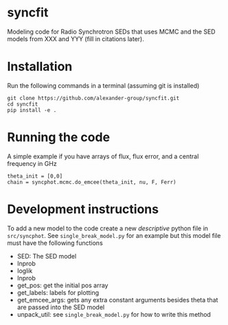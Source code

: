 # syncfit
Modeling code for Radio Synchrotron SEDs that uses MCMC and the SED models from XXX and YYY (fill in citations later).

# Installation
Run the following commands in a terminal (assuming git is installed)
```
git clone https://github.com/alexander-group/syncfit.git
cd syncfit
pip install -e .
```

# Running the code
A simple example if you have arrays of flux, flux error, and a central frequency in GHz
```
theta_init = [0,0]
chain = syncphot.mcmc.do_emcee(theta_init, nu, F, Ferr)
```

# Development instructions
To add a new model to the code create a new *descriptive* python file in `src/syncphot`. See `single_break_model.py` for an example but this model file must have the following functions
* SED: The SED model
* lnprob
* loglik
* lnprob
* get_pos: get the initial pos array
* get_labels: labels for plotting
* get_emcee_args: gets any extra constant arguments besides theta that are passed into the SED model
* unpack_util: see `single_break_model.py` for how to write this method